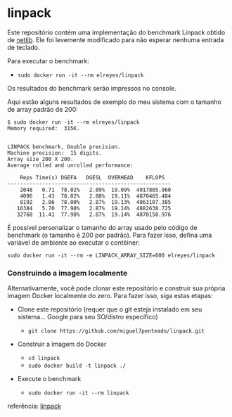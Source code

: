 # linpack
Este repositório contém uma implementação do benchmark Linpack obtido de [netlib](http://www.netlib.org/benchmark/linpackc.new). Ele foi levemente modificado para não esperar nenhuma entrada de teclado.

Para executar o benchmark:
- `sudo docker run -it --rm elreyes/linpack`

Os resultados do benchmark serão impressos no console.

Aqui estão alguns resultados de exemplo do meu sistema com o tamanho de array padrão de 200:

```
$ sudo docker run -it --rm elreyes/linpack
Memory required:  315K.


LINPACK benchmark, Double precision.
Machine precision:  15 digits.
Array size 200 X 200.
Average rolled and unrolled performance:

    Reps Time(s) DGEFA   DGESL  OVERHEAD    KFLOPS
----------------------------------------------------
    2048   0.71  78.02%   2.89%  19.09%  4917805.960
    4096   1.43  78.02%   2.88%  19.11%  4870465.484
    8192   2.86  78.00%   2.87%  19.13%  4863107.385
   16384   5.70  77.98%   2.87%  19.14%  4882638.725
   32768  11.41  77.98%   2.87%  19.14%  4878150.976
```

É possível personalizar o tamanho do array usado pelo código de benchmark (o tamanho é 200 por padrão). Para fazer isso, defina uma variável de ambiente ao executar o contêiner:

`sudo docker run -it --rm -e LINPACK_ARRAY_SIZE=600 elreyes/linpack`

### Construindo a imagem localmente

Alternativamente, você pode clonar este repositório e construir sua própria imagem Docker localmente do zero. Para fazer isso, siga estas etapas:

- Clone este repositório (requer que o git esteja instalado em seu sistema... Google para seu SO/distro específico)
  - `git clone https://github.com/miguel7penteado/linpack.git`

- Construir a imagem do Docker
  - `cd linpack`
  - `sudo docker build -t linpack ./`
  
- Execute o benchmark
  - `sudo docker run -it --rm linpack`
  
referência:
[linpack](https://github.com/ereyes01/linpack.git)